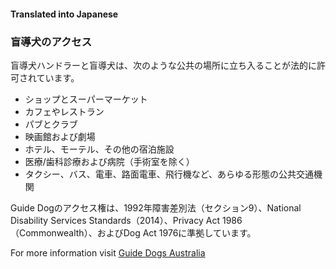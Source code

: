 #### **Translated into Japanese**

### 盲導犬のアクセス

盲導犬ハンドラーと盲導犬は、次のような公共の場所に立ち入ることが法的に許可されています。

*   ショップとスーパーマーケット
*   カフェやレストラン
*   パブとクラブ
*   映画館および劇場
*   ホテル、モーテル、その他の宿泊施設
*   医療/歯科診療および病院（手術室を除く）
*   タクシー、バス、電車、路面電車、飛行機など、あらゆる形態の公共交通機関

Guide Dogのアクセス権は、1992年障害差別法（セクション9）、National Disability Services Standards（2014）、Privacy Act 1986（Commonwealth）、およびDog Act 1976に準拠しています。

For more information visit [Guide Dogs Australia](http://guidedogsaustralia.com/)